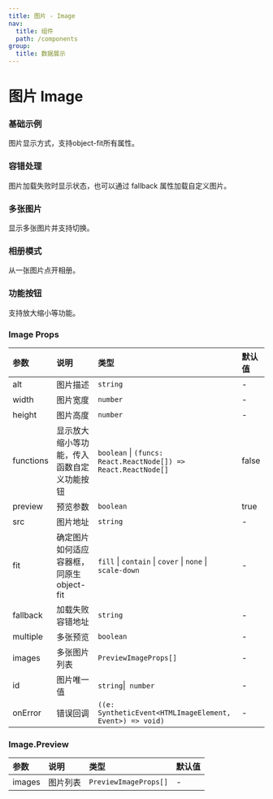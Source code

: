 ```yaml
---
title: 图片 - Image
nav:
  title: 组件
  path: /components
group:
  title: 数据展示
---
```


# 图片 Image

### 基础示例

图片显示方式，支持object-fit所有属性。

<code src="./demos/basic.tsx"></code>

### 容错处理

图片加载失败时显示状态，也可以通过 fallback 属性加载自定义图片。

<code src="./demos/error.tsx"></code>

### 多张图片

显示多张图片并支持切换。

<code src="./demos/images.tsx"></code>

### 相册模式

从一张图片点开相册。

<code src="./demos/preview.tsx"></code>

### 功能按钮

支持放大缩小等功能。

<code src="./demos/functions.tsx"></code>

### Image Props

| 参数     | 说明             | 类型                                                     | 默认值 |
| :------- | :--------------- | :------------------------------------------------------- | :----- |
| alt      | 图片描述         | `string`                                                 | -      |
| width    | 图片宽度         | `number`                                                 | -      |
| height   | 图片高度         | `number`                                                 | -      |
| functions  | 显示放大缩小等功能，传入函数自定义功能按钮         | `boolean` \| `(funcs: React.ReactNode[]) => React.ReactNode[]`  | false      |
| preview  | 预览参数         | `boolean`                                                | true   |
| src      | 图片地址         | `string`                                                 | -      |
| fit      | 确定图片如何适应容器框，同原生 object-fit | `fill` \| `contain` \| `cover` \| `none` \| `scale-down`                                                 | -      |
| fallback | 加载失败容错地址 | `string`                                                 | -      |
| multiple | 多张预览         | `boolean`                                                | -      |
| images   | 多张图片列表     | `PreviewImageProps[]`                                    | -      |
| id       | 图片唯一值       | `string`\|` number`                                      | -      |
| onError  | 错误回调         | `((e: SyntheticEvent<HTMLImageElement, Event>) => void)` | -      |

### Image.Preview

| 参数 | 说明 | 类型 | 默认值 |
| :--- | :--- | :--- | :----- |
| images      | 图片列表 | `PreviewImageProps[]`  | -      |


###
